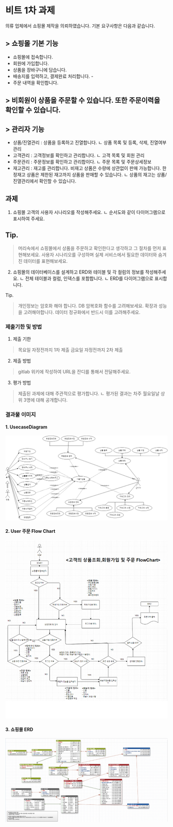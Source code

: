 # 비트 1차 과제

의류 업체에서 쇼핑몰 제작을 의뢰하였습니다.
기본 요구사항은 다음과 같습니다.

## > 쇼핑몰 기본 기능
 - 쇼핑몰에 접속합니다.
 - 회원에 가입합니다.
 - 상품을 장바구니에 담습니다.
 - 배송지를 입력하고, 결제완료 처리합니다. - 
 - 주문 내역을 확인합니다.
## > 비회원이 상품을 주문할 수 있습니다. 또한 주문이력을 확인할 수 있습니다.

## > 관리자 기능
 - 상품/진열관리 : 상품을 등록하고 진열합니다.
   ㄴ 상품 목록 및 등록, 삭제, 진열여부 관리
 - 고객관리 : 고객정보를 확인하고 관리합니다.
   ㄴ 고객 목록 및 회원 관리
 - 주문관리 : 주문정보를 확인하고 관리합이다.
   ㄴ 주문 목록 및 주문상세정보
 - 재고관리 : 재고를 관리합니다. 비재고 상품은 수량에 상관없이 판매 가능합니다. 한정재고 상품은 제한된 재고까지 상품을 판매할 수 있습니다.
   ㄴ 상품의 재고는 상품/진열관리에서 확인할 수 있습니다.


## 과제
1. 쇼핑몰 고객의 사용자 시나리오를 작성해주세요.
 ㄴ 순서도와 같이 다이어그램으로 표시하여 주세요.

## Tip.
> 머리속에서 쇼핑몰에서 상품을 주문하고 확인한다고 생각하고 그 절차를 먼저 표현해보세요.
> 사용자 시나리오를 구성하며 실제 서비스에서 필요한 데이터와 숨겨진 데이터를 표현해보세요.

2. 쇼핑몰의 데이터베이스를 설계하고 ERD와 테이블 및 각 컬럼의 정보를 작성해주세요.
 ㄴ 전체 테이블과 컬럼, 인덱스를 포함합니다.
 ㄴ ERD를 다이어그램으로 표시합니다.

Tip.
> 개인정보는 암호화 해야 합니다. DB 암복호화 함수를 고려해보세요.
> 확장과 성능을 고려해야합니다. 데이터 정규화에서 반드시 이를 고려해주세요.


### 제출기한 및 방법

1. 제출 기한
> 목요일 자정전까지 1차 제출
> 금요일 자정전까지 2차 제출

2. 제출 방법
> gitlab 위키에 작성하여 URL을 잔디를 통해서 전달해주세요.

3. 평가 방법
> 제출된 과제에 대해 주관적으로 평가합니다.
 ㄴ 평가된 결과는 차주 월요일날 상위 3명에 대해 공개합니다.


 ### 결과물 이미지
 #### 1. UsecaseDiagram
 <img src="images/UseCaseDiagram.png">

 #### 2. User 주문 Flow Chart
 <img src="images/UserFlowChart.png">

 #### 3. 쇼핑몰 ERD
 <img src="images/mall_erd.png">
 
